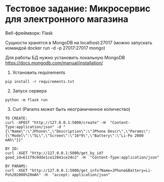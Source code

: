 # Тестовое задание: Микросервис для электронного магазина

Веб-фреймворк: Flask

Сущности хранятся в MongoDB на localhost:27017 (можно запускать командой docker run -d -p 27017:27017 mongo)

Для работы БД нужно установить локальную MongoDB
https://docs.mongodb.com/manual/installation/

1. Установить requirements
```
pip install -r requirements.txt
```

2. Запуск сервера
```
python -m flask run
```

3. Curl (Params может быть неограниченное количество)
```
TO CREATE:
curl -XPOST "http://127.0.0.1:5000/create" -H  "Content-Type:application/json" -d "{\"Name\":\"JPhone\",\"Description\":\"JPhone Descr\",\"Params\":{\"Model\":\"SL\",\"Screen\":\"16*9\",\"Battery\":\"Li-Po 2000 mAh\"}}"

BY ID:
curl -XGET "http://127.0.0.1:5000/get_by_id?good_id=611f9c0dde1ce12841ce24c2" -H  "Content-Type:application/json"

BY PARAMS:
curl -XGET "http://127.0.0.1:5000/get_info?Name=JPhone&Battery=Li-Po%202000%20mAh" -H  "accept: application/json"
```
